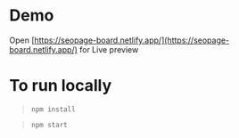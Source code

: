 # Demo

Open [https://seopage-board.netlify.app/](https://seopage-board.netlify.app/) for Live preview

# To run locally

> `npm install`

> `npm start`